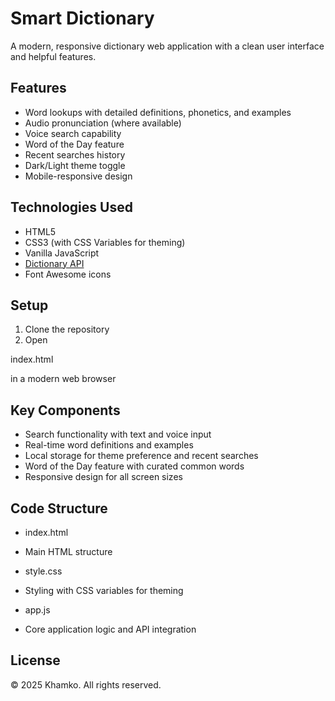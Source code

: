 
# Smart Dictionary

A modern, responsive dictionary web application with a clean user interface and helpful features.

## Features

- Word lookups with detailed definitions, phonetics, and examples
- Audio pronunciation (where available)
- Voice search capability
- Word of the Day feature
- Recent searches history
- Dark/Light theme toggle
- Mobile-responsive design

## Technologies Used

- HTML5
- CSS3 (with CSS Variables for theming)
- Vanilla JavaScript
- [Dictionary API](https://dictionaryapi.dev/)
- Font Awesome icons

## Setup

1. Clone the repository
2. Open 

index.html

 in a modern web browser

## Key Components

- Search functionality with text and voice input
- Real-time word definitions and examples
- Local storage for theme preference and recent searches
- Word of the Day feature with curated common words
- Responsive design for all screen sizes

## Code Structure

- index.html

 - Main HTML structure
- style.css

 - Styling with CSS variables for theming
- app.js

 - Core application logic and API integration

## License

© 2025 Khamko. All rights reserved.
